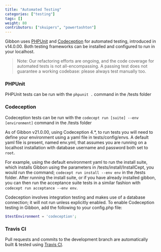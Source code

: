 ```yaml
---
title: "Automated Testing"
categories: ["testing"]
tags: []
weight: 80
contributors: ["skuipers", "powertashton"]
---
```


Gibbon uses [PHPUnit](https://phpunit.de/) and [Codeception](https://codeception.com/) for automated testing, introduced in v14.0.00. Both testing frameworks can be installed and configured to run in your localhost.

> Note: Our refactoring efforts are ongoing, and the code coverage for automated tests is not all-encompassing. A passing test does not guarantee a working codebase: please always test manually too.

### PHPUnit ###
PHPUnit tests can be run with the `phpunit .` command in the /tests folder

### Codeception ###
Codeception tests can be run with the `codecept run [suite] --env [environment]` command in the /tests folder

As of Gibbon v21.0.00, using Codeception 4.*, to run tests you will need to define your environment using a yaml file in tests/config/envs. A default yaml file is present, named env.yml, that assumes you are running on a localhost installation with database username and password both set to `root`. 

For example, using the default environment yaml to run the install suite, which installs Gibbon using the parameters in /tests/install/InstallCept, you would run the command; `codecept run install --env env`  in the /tests folder. After running the install suite, or if you have already installed gibbon, you can then run the acceptance suite tests in a similar fashion with `codecept run acceptance --env env`.

Codeception involves integration testing and makes use of a database connection; it will not run unless explicitly enabled. To enable Codeception testing in Gibbon, add the following to your config.php file:

```php
$testEnvironment = 'codeception';
```

### Travis CI ###

Pull requests and commits to the development branch are automatically built & tested using [Travis CI](https://travis-ci.org/GibbonEdu/core).
